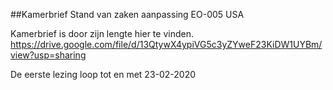 ##Kamerbrief Stand van zaken aanpassing EO-005 USA 
 
Kamerbrief is door zijn lengte hier te vinden. https://drive.google.com/file/d/13QtywX4ypiVG5c3yZYweF23KiDW1UYBm/view?usp=sharing

De eerste lezing loop tot en met 23-02-2020